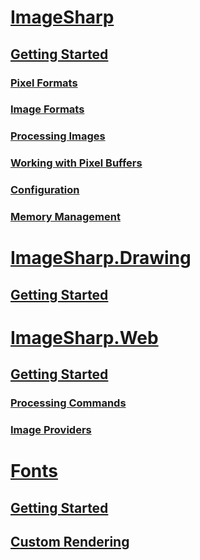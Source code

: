 # [ImageSharp](imagesharp/index.md)
## [Getting Started](imagesharp/gettingstarted.md)
### [Pixel Formats](imagesharp/pixelformats.md)
### [Image Formats](imagesharp/imageformats.md)
### [Processing Images](imagesharp/Processing.md)
### [Working with Pixel Buffers](imagesharp/WorkingWithPixelBuffers.md)
### [Configuration](imagesharp/Configuration.md)
### [Memory Management](imagesharp/MemoryManagement.md)

# [ImageSharp.Drawing](imagesharp.drawing/index.md)
## [Getting Started](imagesharp.drawing/gettingstarted.md)

# [ImageSharp.Web](imagesharp.web/index.md)
## [Getting Started](imagesharp.web/gettingstarted.md)
### [Processing Commands](imagesharp.web/processingcommands.md)
### [Image Providers](imagesharp.web/imageproviders.md)

# [Fonts](fonts/index.md)
## [Getting Started](fonts/gettingstarted.md)
## [Custom Rendering](fonts/customrendering.md)
